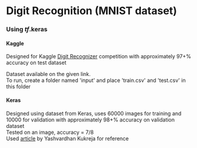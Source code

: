 # Digit Recognition (MNIST dataset)
  
### Using *tf*.keras  
  
#### Kaggle
Designed for Kaggle [Digit Recognizer](https://www.kaggle.com/c/digit-recognizer) competition  with approximately 97+% accuracy on test dataset
  
Dataset available on the given link.  
To run, create a folder named 'input' and place 'train.csv' and 'test.csv' in this folder  
  
#### Keras  
Designed using dataset from Keras, uses 60000 images for training and 10000 for validation with approximately 98+% accuracy on validation dataset  
Tested on an image, accuracy = 7/8  
Used [article](https://medium.com/@yash.kukreja.98/recognizing-handwritten-digits-in-real-life-images-using-cnn-3b48a9ae5e3) by Yashvardhan Kukreja for reference
